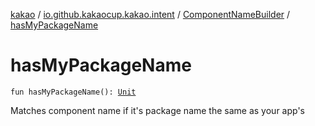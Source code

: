 [kakao](../../index.md) / [io.github.kakaocup.kakao.intent](../index.md) / [ComponentNameBuilder](index.md) / [hasMyPackageName](./has-my-package-name.md)

# hasMyPackageName

`fun hasMyPackageName(): `[`Unit`](https://kotlinlang.org/api/latest/jvm/stdlib/kotlin/-unit/index.html)

Matches component name if it's package name the same as your app's

